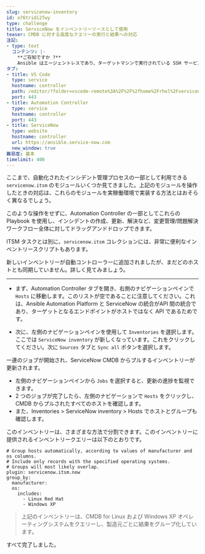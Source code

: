 ```yaml
---
slug: servicenow-inventory
id: o76tridi2fwy
type: challenge
title: ServiceNow をインベントリーソースとして使用
teaser: CMDB に対する高度なクエリーの実行と結果への対応
注記:
- type: text
  コンテンツ: |-
    **ご存知ですか ?**
    Ansible はエージェントレスであり、ターゲットマシンで実行されている SSH サービスのみ必要です。ただし、これらの課題では、Ansible が ServiceNow などの外部サービスと対話できるようにする API がターゲットです。
タブ:
- title: VS Code
  type: service
  hostname: controller
  path: /editor/?folder=vscode-remote%3A%2F%2F%2fhome%2Frhel%2Fservicenow_project
  port: 443
- title: Automation Controller
  type: service
  hostname: controller
  port: 443
- title: ServiceNow
  type: website
  hostname: controller
  url: https://ansible.service-now.com
  new_window: true
難易度: 基本
timelimit: 400
---
```

ここまで、自動化されたインシデント管理プロセスの一部として利用できる `servicenow.itsm` のモジュールいくつか見てきました。上記のモジュールを操作したときの対応は、これらのモジュールを実稼働環境で実装する方法とはおそらく異なるでしょう。

このような操作をせずに、Automation Controller の一部としてこれらの Playbook を使用し、インシデントの作成、更新、解決など、変更管理/問題解決ワークフロー全体に対してドラッグアンドドロップできます。

ITSM タスクとは別に、`servicenow.itsm` コレクションには、非常に便利なインベントリースクリプトもあります。

新しいインベントリーが自動コントローラーに追加されましたが、まだどのホストとも同期していません。詳しく見てみましょう。

---

- まず、Automation Controller タブを開き、右側のナビゲーションペインで `Hosts` に移動します。このリストが空であることに注意してください。これは、Ansible Automation Platform と ServiceNow の統合がAPI 間の統合であり、ターゲットとなるエンドポイントがホストではなく API であるためです。

- 次に、左側のナビゲーションペインを使用して `Inventories` を選択します。ここでは `ServiceNow inventory` が新しくなっています。これをクリックしてください。次に `Sources` タブと `Sync all` ボタンを選択します。

一連のジョブが開始され、ServiceNow CMDB からプルするインベントリーが更新されます。
- 左側のナビゲーションペインから `Jobs` を選択すると、更新の進捗を監視できます。
- 2 つのジョブが完了したら、左側のナビゲーションで `Hosts` をクリックし、CMDB からプルされたすべてのホストを確認します。
- また、Inventories > ServiceNow inventory > Hosts でホストとグループも確認します。

このインベントリーは、さまざまな方法で分割できます。このインベントリーに提供されるインベントリークエリーは以下のとおりです。
```
# Group hosts automatically, according to values of manufacturer and os columns.
# Include only records with the specified operating systems.
# Groups will most likely overlap.
plugin: servicenow.itsm.now
group_by:
  manufacturer:
  os:
    includes:
      - Linux Red Hat
      - Windows XP
```
> 上記のインベントリーは、CMDB for Linux および Windows XP オペレーティングシステムをクエリーし、製造元ごとに結果をグループ化しています。

すべて完了しました。